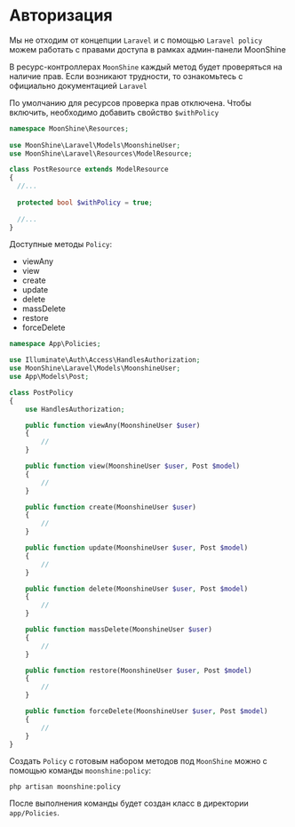 # Авторизация

Мы не отходим от концепции `Laravel` и с помощью `Laravel policy` можем работать с правами доступа в рамках админ-панели MoonShine

В ресурс-контроллерах `MoonShine` каждый метод будет проверяться на наличие прав. Если возникают трудности, то ознакомьтесь с официально документацией `Laravel`

По умолчанию для ресурсов проверка прав отключена. Чтобы включить, необходимо добавить свойство `$withPolicy`

```php
namespace MoonShine\Resources;
 
use MoonShine\Laravel\Models\MoonshineUser;
use MoonShine\Laravel\Resources\ModelResource;

class PostResource extends ModelResource
{
  //...
   
  protected bool $withPolicy = true; 
   
  //...
}

```

Доступные методы `Policy`:

- viewAny
- view
- create
- update
- delete
- massDelete
- restore
- forceDelete

```php
namespace App\Policies;

use Illuminate\Auth\Access\HandlesAuthorization;
use MoonShine\Laravel\Models\MoonshineUser;
use App\Models\Post;

class PostPolicy
{
    use HandlesAuthorization;

    public function viewAny(MoonshineUser $user)
    {
        //
    }

    public function view(MoonshineUser $user, Post $model)
    {
        //
    }

    public function create(MoonshineUser $user)
    {
        //
    }

    public function update(MoonshineUser $user, Post $model)
    {
        //
    }

    public function delete(MoonshineUser $user, Post $model)
    {
        //
    }

    public function massDelete(MoonshineUser $user)
    {
        //
    }

    public function restore(MoonshineUser $user, Post $model)
    {
        //
    }

    public function forceDelete(MoonshineUser $user, Post $model)
    {
        //
    }
}
```

Создать `Policy` с готовым набором методов под `MoonShine` можно с помощью команды `moonshine:policy`:

```shell
php artisan moonshine:policy
```

После выполнения команды будет создан класс в директории `app/Policies`.
